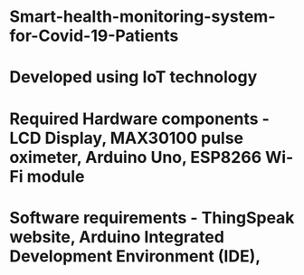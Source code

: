 # Smart-health-monitoring-system-for-Covid-19-Patients
# Developed using IoT technology 
# Required Hardware components - LCD Display, MAX30100 pulse oximeter, Arduino Uno, ESP8266 Wi-Fi module 
# Software requirements - ThingSpeak website, Arduino Integrated Development Environment (IDE), 
